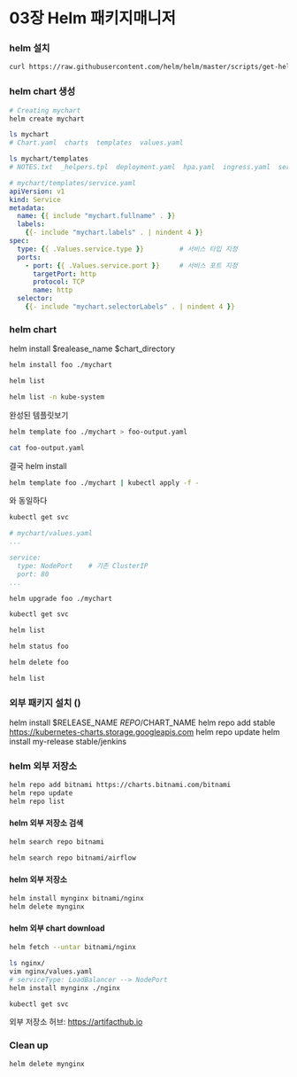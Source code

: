 # 03장 Helm 패키지매니저

### helm 설치

```bash
curl https://raw.githubusercontent.com/helm/helm/master/scripts/get-helm-3 | bash
```

### helm chart 생성

```bash
# Creating mychart
helm create mychart

ls mychart
# Chart.yaml  charts  templates  values.yaml
```

```bash
ls mychart/templates
# NOTES.txt  _helpers.tpl  deployment.yaml  hpa.yaml  ingress.yaml  service.yaml  serviceaccount.yaml  tests
```


```yaml
# mychart/templates/service.yaml
apiVersion: v1
kind: Service
metadata:
  name: {{ include "mychart.fullname" . }}
  labels:
    {{- include "mychart.labels" . | nindent 4 }}
spec:
  type: {{ .Values.service.type }}         # 서비스 타입 지정
  ports:
    - port: {{ .Values.service.port }}     # 서비스 포트 지정
      targetPort: http
      protocol: TCP
      name: http
  selector:
    {{- include "mychart.selectorLabels" . | nindent 4 }}
```

### helm chart 

helm install $realease_name $chart_directory
```bash
helm install foo ./mychart
```

```bash
helm list

helm list -n kube-system
```


완성된 템플릿보기
```bash
helm template foo ./mychart > foo-output.yaml

cat foo-output.yaml
```
결국 helm install
```bash
helm template foo ./mychart | kubectl apply -f - 
```
와 동일하다


```bash
kubectl get svc
```

```yaml
# mychart/values.yaml
...

service:
  type: NodePort    # 기존 ClusterIP
  port: 80        
...
```


```bash
helm upgrade foo ./mychart

kubectl get svc

helm list
```


```bash
helm status foo
```


```bash
helm delete foo

helm list
```

### 외부 패키지 설치 ()
helm install $RELEASE_NAME $REPO/$CHART_NAME
helm repo add stable https://kubernetes-charts.storage.googleapis.com
helm repo update
helm install my-release stable/jenkins

### helm 외부 저장소

```bash
helm repo add bitnami https://charts.bitnami.com/bitnami
helm repo update
helm repo list
```
#### helm 외부 저장소 검색

```bash
helm search repo bitnami

helm search repo bitnami/airflow
```

#### helm 외부 저장소 

```bash
helm install mynginx bitnami/nginx
helm delete mynginx
```

#### helm 외부 chart download

```bash
helm fetch --untar bitnami/nginx

ls nginx/
vim nginx/values.yaml
# serviceType: LoadBalancer --> NodePort
helm install mynginx ./nginx

kubectl get svc
```

외부 저장소 허브: https://artifacthub.io

### Clean up

```bash
helm delete mynginx
```
